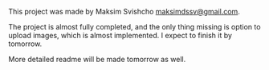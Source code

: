 This project was made by Maksim Svishcho maksimdssv@gmail.com.

The project is almost fully completed, and the only thing missing is option to upload images, which is almost
implemented. I expect to finish it by tomorrow.

More detailed readme will be made tomorrow as well.